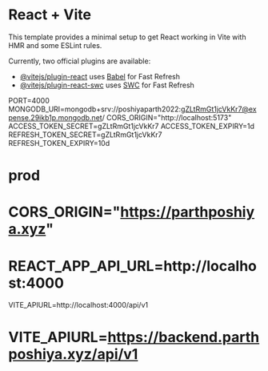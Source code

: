 # React + Vite

This template provides a minimal setup to get React working in Vite with HMR and some ESLint rules.

Currently, two official plugins are available:

-   [@vitejs/plugin-react](https://github.com/vitejs/vite-plugin-react/blob/main/packages/plugin-react/README.md) uses [Babel](https://babeljs.io/) for Fast Refresh
-   [@vitejs/plugin-react-swc](https://github.com/vitejs/vite-plugin-react-swc) uses [SWC](https://swc.rs/) for Fast Refresh

<!-- backend  -->

PORT=4000
MONGODB_URI=mongodb+srv://poshiyaparth2022:gZLtRmGt1jcVkKr7@expense.29ikb1p.mongodb.net/
CORS_ORIGIN="http://localhost:5173"
ACCESS_TOKEN_SECRET=gZLtRmGt1jcVkKr7
ACCESS_TOKEN_EXPIRY=1d
REFRESH_TOKEN_SECRET=gZLtRmGt1jcVkKr7
REFRESH_TOKEN_EXPIRY=10d

# prod

# CORS_ORIGIN="https://parthposhiya.xyz"

<!-- Fontend  -->

# REACT_APP_API_URL=http://localhost:4000

VITE_APIURL=http://localhost:4000/api/v1

# VITE_APIURL=https://backend.parthposhiya.xyz/api/v1
